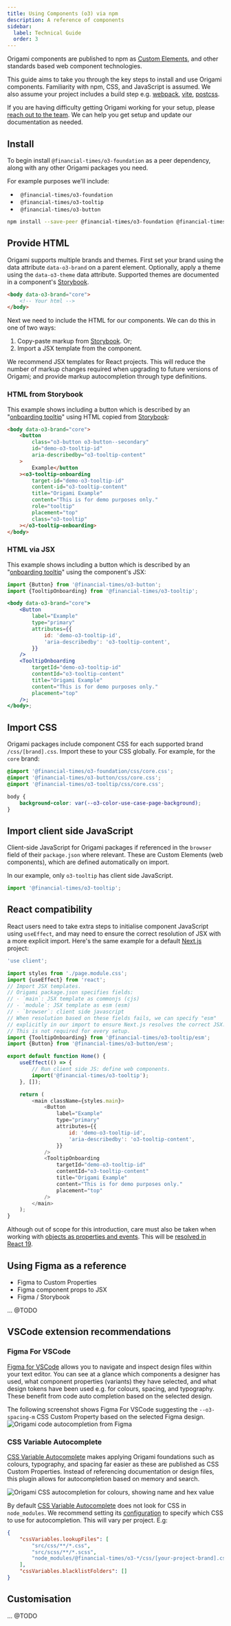 ```yaml
---
title: Using Components (o3) via npm
description: A reference of components
sidebar:
  label: Technical Guide
  order: 3
---
```


Origami components are published to npm as [Custom Elements](https://html.spec.whatwg.org/multipage/custom-elements.html#custom-elements), and other standards based web component technologies.

This guide aims to take you through the key steps to install and use Origami components. Familiarity with npm, CSS, and JavaScript is assumed. We also assume your project includes a build step e.g. [webpack](https://webpack.js.org/), [vite](https://vitejs.dev/), [postcss](https://postcss.org/).

If you are having difficulty getting Origami working for your setup, please [reach out to the team](/getting-started/support/). We can help you get setup and update our documentation as needed.

## Install

To begin install `@financial-times/o3-foundation` as a peer dependency, along with any other Origami packages you need.

For example purposes we'll include:

- ` @financial-times/o3-foundation`
- ` @financial-times/o3-tooltip`
- ` @financial-times/o3-button`

```bash
npm install --save-peer @financial-times/o3-foundation @financial-times/o3-button @financial-times/o3-tooltip
```

## Provide HTML

Origami supports multiple brands and themes. First set your brand using the data attribute `data-o3-brand` on a parent element. Optionally, apply a theme using the `data-o3-theme` data attribute. Supported themes are documented in a component's [Storybook](https://o3.origami.ft.com).

```html
<body data-o3-brand="core">
	<!-- Your html -->
</body>
```

Next we need to include the HTML for our components. We can do this in one of two ways:

1. Copy-paste markup from [Storybook](https://o3.origami.ft.com). Or;
2. Import a JSX template from the component.

We recommend JSX templates for React projects. This will reduce the number of markup changes required when upgrading to future versions of Origami; and provide markup autocompletion through type definitions.

### HTML from Storybook

This example shows including a button which is described by an "[onboarding tooltip](/components/tooltip/#onboarding-tooltips)" using HTML copied from [Storybook](https://o3.origami.ft.com):

```html
<body data-o3-brand="core">
	<button
		class="o3-button o3-button--secondary"
		id="demo-o3-tooltip-id"
		aria-describedby="o3-tooltip-content"
	>
		Example</button
	><o3-tooltip-onboarding
		target-id="demo-o3-tooltip-id"
		content-id="o3-tooltip-content"
		title="Origami Example"
		content="This is for demo purposes only."
		role="tooltip"
		placement="top"
		class="o3-tooltip"
	></o3-tooltip-onboarding>
</body>
```

### HTML via JSX

This example shows including a button which is described by an "[onboarding tooltip](/components/tooltip/#onboarding-tooltips)" using the component's JSX:

```jsx
import {Button} from '@financial-times/o3-button';
import {TooltipOnboarding} from '@financial-times/o3-tooltip';

<body data-o3-brand="core">
	<Button
		label="Example"
		type="primary"
		attributes={{
			id: 'demo-o3-tooltip-id',
			'aria-describedby': 'o3-tooltip-content',
		}}
	/>
	<TooltipOnboarding
		targetId="demo-o3-tooltip-id"
		contentId="o3-tooltip-content"
		title="Origami Example"
		content="This is for demo purposes only."
		placement="top"
	/>;
</body>;
```

## Import CSS

Origami packages include component CSS for each supported brand `/css/[brand].css`. Import these to your CSS globally. For example, for the `core` brand:

```css
@import '@financial-times/o3-foundation/css/core.css';
@import '@financial-times/o3-button/css/core.css';
@import '@financial-times/o3-tooltip/css/core.css';

body {
	background-color: var(--o3-color-use-case-page-background);
}
```

## Import client side JavaScript

Client-side JavaScript for Origami packages if referenced in the `browser` field of their `package.json` where relevant. These are Custom Elements (web components), which are defined automatically on import.

In our example, only `o3-tooltip` has client side JavaScript.

```js
import '@financial-times/o3-tooltip';
```

## React compatibility

React users need to take extra steps to initialise component JavaScript using `useEffect`, and may need to ensure the correct resolution of JSX with a more explicit import. Here's the same example for a default [Next.js](nextjs.org/) project:

```js
'use client';

import styles from './page.module.css';
import {useEffect} from 'react';
// Import JSX templates.
// Origami package.json specifies fields:
// - `main`: JSX template as commonjs (cjs)
// - `module`: JSX template as esm (esm)
// - `browser`: client side javascript
// When resolution based on these fields fails, we can specify "esm"
// explicitly in our import to ensure Next.js resolves the correct JSX.
// This is not required for every setup.
import {TooltipOnboarding} from '@financial-times/o3-tooltip/esm';
import {Button} from '@financial-times/o3-button/esm';

export default function Home() {
	useEffect(() => {
		// Run client side JS: define web components.
		import('@financial-times/o3-tooltip');
	}, []);

	return (
		<main className={styles.main}>
			<Button
				label="Example"
				type="primary"
				attributes={{
					id: 'demo-o3-tooltip-id',
					'aria-describedby': 'o3-tooltip-content',
				}}
			/>
			<TooltipOnboarding
				targetId="demo-o3-tooltip-id"
				contentId="o3-tooltip-content"
				title="Origami Example"
				content="This is for demo purposes only."
				placement="top"
			/>
		</main>
	);
}
```

Although out of scope for this introduction, care must also be taken when working with [objects as properties and events](https://custom-elements-everywhere.com/). This will be [resolved in React 19](https://github.com/facebook/react/issues/11347#issuecomment-2027508811).

## Using Figma as a reference

- Figma to Custom Properties
- Figma component props to JSX
- Figma / Storybook

... @TODO

## VSCode extension recommendations

### Figma For VSCode

[Figma for VSCode](https://marketplace.visualstudio.com/items?itemName=figma.figma-vscode-extension) allows you to navigate and inspect design files within your text editor. You can see at a glance which components a designer has used, what component properties (variants) they have selected, and what design tokens have been used e.g. for colours, spacing, and typography. These benefit from code auto completion based on the selected design.

The following screenshot shows Figma For VSCode suggesting the `--o3-spacing-m` CSS Custom Property based on the selected Figma design.
![Origami code autocompletion from Figma](/assets/images/new/vs-code-1.png)

### CSS Variable Autocomplete

[CSS Variable Autocomplete](https://marketplace.visualstudio.com/items?itemName=vunguyentuan.vscode-css-variables) makes applying Origami foundations such as colours, typography, and spacing far easier as these are published as CSS Custom Properties. Instead of referencing documentation or design files, this plugin allows for autocompletion based on memory and search.

![Origami CSS autocompletion for colours, showing name and hex value](/assets/images/new/vs-code-3.png)

By default [CSS Variable Autocomplete](https://marketplace.visualstudio.com/items?itemName=vunguyentuan.vscode-css-variables) does not look for CSS in `node_modules`. We recommend setting its [configuration](https://code.visualstudio.com/docs/getstarted/settings) to specify which CSS to use for autocompletion. This will vary per project. E.g:

```json
{
	"cssVariables.lookupFiles": [
		"src/css/**/*.css",
		"src/scss/**/*.scss",
		"node_modules/@financial-times/o3-*/css/[your-project-brand].css"
	],
	"cssVariables.blacklistFolders": []
}
```

## Customisation

... @TODO
